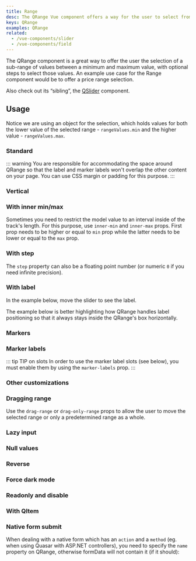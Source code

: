 ```yaml
---
title: Range
desc: The QRange Vue component offers a way for the user to select from a sub-range of values between a maximum and maximum value, with optional steps.
keys: QRange
examples: QRange
related:
  - /vue-components/slider
  - /vue-components/field
---
```

The QRange component is a great way to offer the user the selection of a sub-range of values between a minimum and maximum value, with optional steps to select those values. An example use case for the Range component would be to offer a price range selection.

Also check out its “sibling”, the [QSlider](/vue-components/slider) component.

<doc-api file="QRange" />

## Usage

Notice we are using an object for the selection, which holds values for both the lower value of the selected range - `rangeValues.min` and the higher value - `rangeValues.max`.

### Standard

::: warning
You are responsible for accommodating the space around QRange so that the label and marker labels won't overlap the other content on your page. You can use CSS margin or padding for this purpose.
:::

<doc-example title="Standard" file="Standard" />

### Vertical

<doc-example title="Vertical orientation" file="Vertical" />

### With inner min/max <q-badge label="v2.4+" />

Sometimes you need to restrict the model value to an interval inside of the track's length. For this purpose, use `inner-min` and `inner-max` props. First prop needs to be higher or equal to `min` prop while the latter needs to be lower or equal to the `max` prop.

<doc-example title="Inner min/max" file="InnerMinMax" />

### With step

<doc-example title="With Step" file="Step" />

The `step` property can also be a floating point number (or numeric `0` if you need infinite precision).

<doc-example title="Floating point" file="FloatingPoint" />

<doc-example title="Snaps to steps" file="Snap" />

### With label

In the example below, move the slider to see the label.

<doc-example title="With label" file="Label" />

<doc-example title="Always display label" file="LabelAlways" />

<doc-example title="Custom label values" file="LabelValue" />

The example below is better highlighting how QRange handles label positioning so that it always stays inside the QRange's box horizontally.

<doc-example title="Long label" file="LabelLong" />

### Markers

<doc-example title="Markers" file="Markers" />

### Marker labels <q-badge label="v2.4+" />

<doc-example title="Marker labels" file="MarkerLabels" />

::: tip TIP on slots
In order to use the marker label slots (see below), you must enable them by using the `marker-labels` prop.
:::

<doc-example title="Marker label slots" file="MarkerLabelSlots" />

### Other customizations <q-badge label="v2.4+" />

<doc-example title="Color customizations" file="RangeColoring" />

<doc-example title="Hide selection bar" file="NoSelection" />

<doc-example title="Custom track images" file="TrackImages" />

<doc-example title="Track & thumb size" file="RangeSizes" />

### Dragging range

Use the `drag-range` or `drag-only-range` props to allow the user to move the selected range or only a predetermined range as a whole.

<doc-example title="Drag range" file="Drag" />

<doc-example title="Drag range + snap to step" file="DragSnap" />

<doc-example title="Drag only range (fixed interval)" file="DragOnly" />

### Lazy input

<doc-example title="Lazy input" file="Lazy" />

### Null values

<doc-example title="Null values" file="Null" />

### Reverse

<doc-example title="In reverse" file="Reverse" />

### Force dark mode

<doc-example title="Force dark mode" file="Dark" />

### Readonly and disable

<doc-example title="Readonly" file="Readonly" />

<doc-example title="Disable" file="Disable" />

### With QItem

<doc-example title="With QItem" file="List" />

### Native form submit

When dealing with a native form which has an `action` and a `method` (eg. when using Quasar with ASP.NET controllers), you need to specify the `name` property on QRange, otherwise formData will not contain it (if it should):

<doc-example title="Native form" file="NativeForm" />
